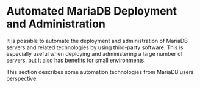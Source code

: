 # Automated MariaDB Deployment and Administration

It is possible to automate the deployment and administration of MariaDB servers and related technologies by using third-party software. This is especially useful when deploying and administering a large number of servers, but it also has benefits for small environments.

This section describes some automation technologies from MariaDB users perspective.